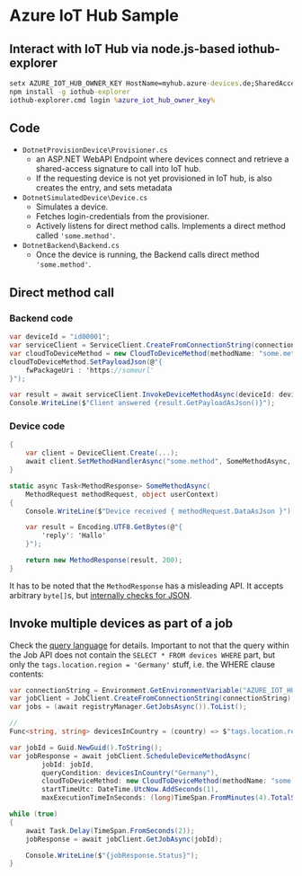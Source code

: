 
# Azure IoT Hub Sample

## Interact with IoT Hub via node.js-based iothub-explorer

```cmd
setx AZURE_IOT_HUB_OWNER_KEY HostName=myhub.azure-devices.de;SharedAccessKeyName=iothubowner;SharedAccessKey=DEADBEEFpqE2jWJEz3jFidschiFuckfuck2vjLgnqTocA=
npm install -g iothub-explorer
iothub-explorer.cmd login %azure_iot_hub_owner_key%
```

## Code

- `DotnetProvisionDevice\Provisioner.cs`
	- an ASP.NET WebAPI Endpoint where devices connect and retrieve a shared-access signature to call into IoT hub. 
	- If the requesting device is not yet provisioned in IoT hub, is also creates the entry, and sets metadata
- `DotnetSimulatedDevice\Device.cs`
    - Simulates a device. 
    - Fetches login-credentials from the provisioner. 
    - Actively listens for direct method calls. Implements a direct method called `'some.method'`. 
- `DotnetBackend\Backend.cs`
    - Once the device is running, the Backend calls direct method `'some.method'`. 

## Direct method call 

### Backend code

```csharp
var deviceId = "id00001";
var serviceClient = ServiceClient.CreateFromConnectionString(connectionString);
var cloudToDeviceMethod = new CloudToDeviceMethod(methodName: "some.method");
cloudToDeviceMethod.SetPayloadJson(@"{ 
    fwPackageUri : 'https://someurl' 
}");

var result = await serviceClient.InvokeDeviceMethodAsync(deviceId: deviceId, cloudToDeviceMethod: cloudToDeviceMethod);
Console.WriteLine($"Client answered {result.GetPayloadAsJson()}");
```

### Device code

```csharp
{
    var client = DeviceClient.Create(...);
    await client.SetMethodHandlerAsync("some.method", SomeMethodAsync, null);
}

static async Task<MethodResponse> SomeMethodAsync(
    MethodRequest methodRequest, object userContext)
{
    Console.WriteLine($"Device received { methodRequest.DataAsJson }");

    var result = Encoding.UTF8.GetBytes(@"{ 
        'reply': 'Hallo' 
    }");

    return new MethodResponse(result, 200);
}
```

It has to be noted that the `MethodResponse` has a misleading API. It accepts arbitrary `byte[]`s, but [internally checks for JSON](https://github.com/Azure/azure-iot-sdk-csharp/blob/master/device/Microsoft.Azure.Devices.Client/MethodResponse.cs#L48). 

## Invoke multiple devices as part of a job

Check the [query language](https://docs.microsoft.com/en-us/azure/iot-hub/iot-hub-devguide-query-language) for details. Important to not that the query within the Job API does not contain the `SELECT * FROM devices WHERE` part, but only the `tags.location.region = 'Germany'` stuff, i.e. the WHERE clause contents: 

```csharp
var connectionString = Environment.GetEnvironmentVariable("AZURE_IOT_HUB_OWNER_KEY");
var jobClient = JobClient.CreateFromConnectionString(connectionString);
var jobs = (await registryManager.GetJobsAsync()).ToList();

// 
Func<string, string> devicesInCountry = (country) => $"tags.location.region = '{country}'";

var jobId = Guid.NewGuid().ToString();
var jobResponse = await jobClient.ScheduleDeviceMethodAsync(
        jobId: jobId,
        queryCondition: devicesInCountry("Germany"),
        cloudToDeviceMethod: new CloudToDeviceMethod(methodName: "some.method"),
        startTimeUtc: DateTime.UtcNow.AddSeconds(1),
        maxExecutionTimeInSeconds: (long)TimeSpan.FromMinutes(4).TotalSeconds);

while (true)
{
    await Task.Delay(TimeSpan.FromSeconds(2));
    jobResponse = await jobClient.GetJobAsync(jobId);

    Console.WriteLine($"{jobResponse.Status}");
}
```

